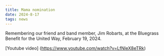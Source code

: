 ```yaml
---
title: Mama nomination
date: 2024-8-17
tags: news
---
```

Remembering our friend and band member, Jim Robarts, at the Bluegrass Benefit for the United Way, February 19, 2024.



[Youtube video] (https://www.youtube.com/watch?v=LfNleX8eTRk)
